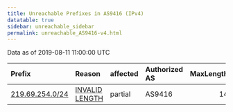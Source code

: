 ```yaml
---
title: Unreachable Prefixes in AS9416 (IPv4)
datatable: true
sidebar: unreachable_sidebar
permalink: unreachable_AS9416-v4.html
---
```


Data as of 2019-08-11 11:00:00 UTC


<div class="datatable-begin"></div>

| Prefix                                                   | Reason                                                                                                   | affected   | Authorized AS   |   MaxLength | Anchor                                       |   unreachable /24s |
|:---------------------------------------------------------|:---------------------------------------------------------------------------------------------------------|:-----------|:----------------|------------:|:---------------------------------------------|-------------------:|
| [219.69.254.0/24](https://stat.ripe.net/219.69.254.0/24) | [INVALID LENGTH](https://rpki-validator.ripe.net/announcement-preview?asn=AS9416&prefix=219.69.254.0/24) | partial    | AS9416          |          14 | [APNIC](unreachable_APNIC_RPKI_Root-v4.html) |                  1 |

<div class="datatable-end"></div>